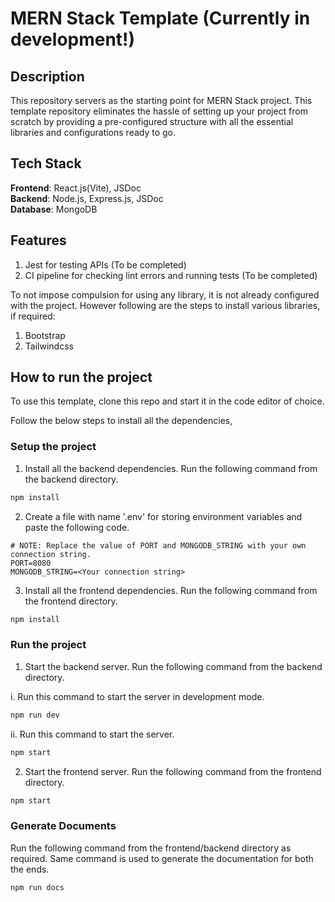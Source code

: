# MERN Stack Template (Currently in development!)

## Description

This repository servers as the starting point for MERN Stack project. This template repository eliminates the hassle of setting up your project from scratch by providing a pre-configured structure with all the essential libraries and configurations ready to go.

## Tech Stack

**Frontend**: React.js(Vite), JSDoc  
**Backend**: Node.js, Express.js, JSDoc  
**Database**: MongoDB

## Features

1. Jest for testing APIs (To be completed)
2. CI pipeline for checking lint errors and running tests (To be completed)

To not impose compulsion for using any library, it is not already configured with the project. However following are the steps to install various libraries, if required:

1. Bootstrap
2. Tailwindcss

## How to run the project

To use this template, clone this repo and start it in the code editor of choice.

Follow the below steps to install all the dependencies,

### Setup the project

1. Install all the backend dependencies. Run the following command from the backend directory.

```bash
npm install
```

2. Create a file with name '.env' for storing environment variables and paste the following code.

```
# NOTE: Replace the value of PORT and MONGODB_STRING with your own connection string.
PORT=8080
MONGODB_STRING=<Your connection string>
```

3. Install all the frontend dependencies. Run the following command from the frontend directory.

```bash
npm install
```

### Run the project

1. Start the backend server. Run the following command from the backend directory.

i. Run this command to start the server in development mode.

```bash
npm run dev
```

ii. Run this command to start the server.

```bash
npm start
```

2. Start the frontend server. Run the following command from the frontend directory.

```bash
npm start
```

### Generate Documents

Run the following command from the frontend/backend directory as required. Same command is used to generate the documentation for both the ends.

```bash
npm run docs
```
